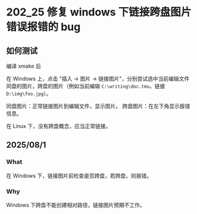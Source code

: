 # 202_25 修复 windows 下链接跨盘图片错误报错的 bug

## 如何测试

编译 xmake 后

在 Windows 上，点击 "插入 -> 图片 -> 链接图片"，分别尝试选中当前编辑文件同盘的图片，跨盘的图片（例如当前编辑 `C:\writing\doc.tmu`，链接 `D:\img\foo.jpg`）。

同盘图片：正常链接图片到编辑文件，显示图片。
跨盘图片：在左下角显示报错信息。

在 Linux 下，没有跨盘概念，应当正常链接。

## 2025/08/1

### What

在 Windows 下，链接图片前检查是否跨盘，若跨盘，则报错。

### Why

Windows 下跨盘不能创建相对路径，链接图片预期不工作。
